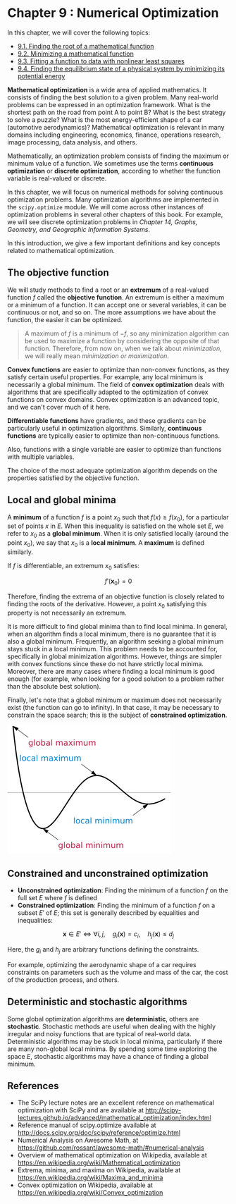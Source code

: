 # Chapter 9 : Numerical Optimization

In this chapter, we will cover the following topics:

* [9.1. Finding the root of a mathematical function](01_root.md)
* [9.2. Minimizing a mathematical function](02_minimize.md)
* [9.3. Fitting a function to data with nonlinear least squares](03_curvefitting.md)
* [9.4. Finding the equilibrium state of a physical system by minimizing its potential energy](04_energy.md)

**Mathematical optimization** is a wide area of applied mathematics. It consists of finding the best solution to a given problem. Many real-world problems can be expressed in an optimization framework. What is the shortest path on the road from point A to point B? What is the best strategy to solve a puzzle? What is the most energy-efficient shape of a car (automotive aerodynamics)? Mathematical optimization is relevant in many domains including engineering, economics, finance, operations research, image processing, data analysis, and others.

Mathematically, an optimization problem consists of finding the maximum or minimum value of a function. We sometimes use the terms **continuous optimization** or **discrete optimization**, according to whether the function variable is real-valued or discrete.

In this chapter, we will focus on numerical methods for solving continuous optimization problems. Many optimization algorithms are implemented in the `scipy.optimize` module. We will come across other instances of optimization problems in several other chapters of this book. For example, we will see discrete optimization problems in *Chapter 14, Graphs, Geometry, and Geographic Information Systems*.

In this introduction, we give a few important definitions and key concepts related to mathematical optimization.

## The objective function

We will study methods to find a root or an **extremum** of a real-valued function $f$ called the **objective function**. An extremum is either a maximum or a minimum of a function. It can accept one or several variables, it can be continuous or not, and so on. The more assumptions we have about the function, the easier it can be optimized.

> A maximum of $f$ is a minimum of $-f$, so any minimization algorithm can be used to maximize a function by considering the opposite of that function. Therefore, from now on, when we talk about *minimization*, we will really mean *minimization or maximization*.

**Convex functions** are easier to optimize than non-convex functions, as they satisfy certain useful properties. For example, any local minimum is necessarily a global minimum. The field of **convex optimization** deals with algorithms that are specifically adapted to the optimization of convex functions on convex domains. Convex optimization is an advanced topic, and we can't cover much of it here.

**Differentiable functions** have gradients, and these gradients can be particularly useful in optimization algorithms. Similarly, **continuous functions** are typically easier to optimize than non-continuous functions.

Also, functions with a single variable are easier to optimize than functions with multiple variables.

The choice of the most adequate optimization algorithm depends on the properties satisfied by the objective function.

## Local and global minima

A **minimum** of a function $f$ is a point $x_0$ such that $f(x) \geq f(x_0)$, for a particular set of points $x$ in $E$. When this inequality is satisfied on the whole set $E$, we refer to $x_0$ as a **global minimum**. When it is only satisfied locally (around the point $x_0$), we say that $x_0$ is a **local minimum**. A **maximum** is defined similarly.

If $f$ is differentiable, an extremum $x_0$ satisfies:

$$f'(\mathbf{x}_0)=0$$

Therefore, finding the extrema of an objective function is closely related to finding the roots of the derivative. However, a point $x_0$ satisfying this property is not necessarily an extremum.

It is more difficult to find global minima than to find local minima. In general, when an algorithm finds a local minimum, there is no guarantee that it is also a global minimum. Frequently, an algorithm seeking a global minimum stays stuck in a local minimum. This problem needs to be accounted for, specifically in global minimization algorithms. However, things are simpler with convex functions since these do not have strictly local minima. Moreover, there are many cases where finding a local minimum is good enough (for example, when looking for a good solution to a problem rather than the absolute best solution).

Finally, let's note that a global minimum or maximum does not necessarily exist (the function can go to infinity). In that case, it may be necessary to constrain the space search; this is the subject of **constrained optimization**.

![Local and global extrema (from https://en.wikipedia.org/wiki/Maxima_and_minima#/media/File:Extrema_example_original.svg)](images/extrema.png)

## Constrained and unconstrained optimization

* **Unconstrained optimization**: Finding the minimum of a function $f$ on the full set $E$ where $f$ is defined
* **Constrained optimization**: Finding the minimum of a function $f$ on a subset $E'$ of $E$; this set is generally described by equalities and inequalities:

$$\mathbf{x} \in E' \Longleftrightarrow \forall i, j, \quad g_i(\mathbf{x}) = c_i, \quad h_j(\mathbf{x}) \leq d_j$$

Here, the $g_i$ and $h_j$ are arbitrary functions defining the constraints.

For example, optimizing the aerodynamic shape of a car requires constraints on parameters such as the volume and mass of the car, the cost of the production process, and others.

## Deterministic and stochastic algorithms

Some global optimization algorithms are **deterministic**, others are **stochastic**. Stochastic methods are useful when dealing with the highly irregular and noisy functions that are typical of real-world data. Deterministic algorithms may be stuck in local minima, particularly if there are many non-global local minima. By spending some time exploring the space $E$, stochastic algorithms may have a chance of finding a global minimum.

## References

* The SciPy lecture notes are an excellent reference on mathematical optimization with SciPy and are available at http://scipy-lectures.github.io/advanced/mathematical_optimization/index.html
* Reference manual of scipy.optimize available at http://docs.scipy.org/doc/scipy/reference/optimize.html
* Numerical Analysis on Awesome Math, at https://github.com/rossant/awesome-math/#numerical-analysis
* Overview of mathematical optimization on Wikipedia, available at https://en.wikipedia.org/wiki/Mathematical_optimization
* Extrema, minima, and maxima on Wikipedia, available at https://en.wikipedia.org/wiki/Maxima_and_minima
* Convex optimization on Wikipedia, available at https://en.wikipedia.org/wiki/Convex_optimization
